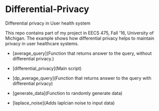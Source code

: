 # Differential-Privacy
Differential privacy in User health system

This repo contains part of my project in EECS 475, Fall '16, University of Michigan. The example shows how differential privacy helps to maintain privacy in user healthcare systems.

* [average_query](Function that returns answer to the query, without differential privacy.)

* [differential_privacy](Main script)

* [dp_average_query](Function that returns answer to the query with differential privacy)

* [generate_data](Function to randomly generate data)

* [laplace_noise](Adds laplcian noise to input data)